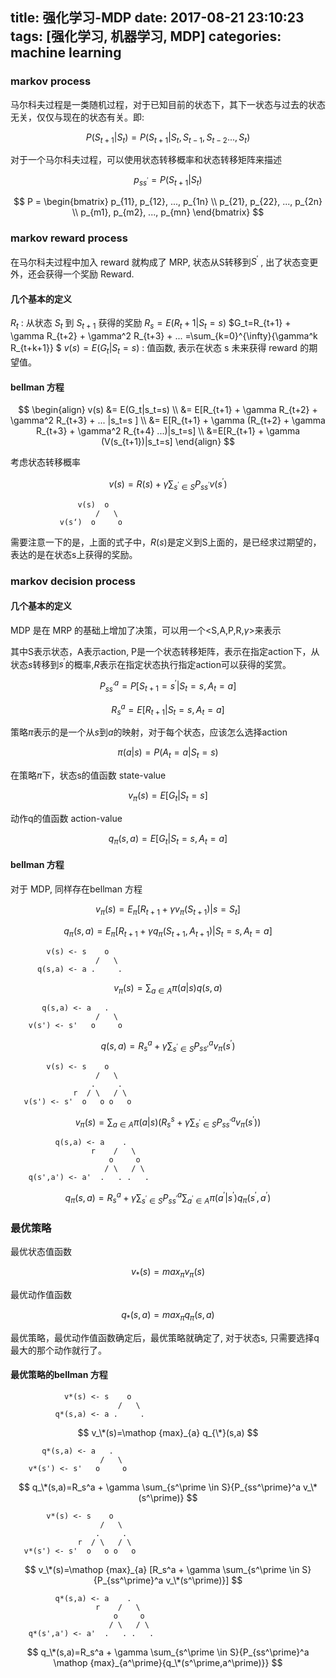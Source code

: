 title: 强化学习-MDP
date: 2017-08-21 23:10:23
tags: [强化学习, 机器学习, MDP]
categories: machine learning
---

### markov process

马尔科夫过程是一类随机过程，对于已知目前的状态下，其下一状态与过去的状态无关，仅仅与现在的状态有关。即:

$$
P(S_{t+1}|S_{t})=P(S_{t+1}|S_t, S_{t-1}, S_{t-2} ..., S_t)
$$

对于一个马尔科夫过程，可以使用状态转移概率和状态转移矩阵来描述

$$
p_{ss^\prime}=P(S_{t+1}|S_{t})
$$

$$
P = \begin{bmatrix} p_{11}, p_{12}, ..., p_{1n} \\
p_{21}, p_{22}, ..., p_{2n} \\ p_{m1}, p_{m2}, ..., p_{mn} \end{bmatrix}
$$

### markov reward process

在马尔科夫过程中加入 reward 就构成了 MRP, 状态从S转移到$S^\prime$ , 出了状态变更外，还会获得一个奖励 Reward.

#### 几个基本的定义

$R_t$ : 从状态 $S_t$ 到 $S_{t+1}$ 获得的奖励
$R_s=E(R_t+1|S_t=s)$
$G_t=R_{t+1} + \gamma R_{t+2} + \gamma^2 R_{t+3} + ... =\sum_{k=0}^{\infty}{\gamma^k R_{t+k+1}}
$
$v(s)=E(G_t|S_t=s)$ : 值函数, 表示在状态 s 未来获得 reward 的期望值。

#### bellman 方程

$$
\begin{align}
v(s) &= E(G_t|s_t=s) \\
&= E[R_{t+1} + \gamma R_{t+2} + \gamma^2 R_{t+3} + ... |s_t=s ] \\
&= E[R_{t+1} + \gamma (R_{t+2} + \gamma R_{t+3} + \gamma^2 R_{t+4} ...)|s_t=s] \\
&=E[R_{t+1} + \gamma (V(s_{t+1})|s_t=s]
\end{align}
$$

考虑状态转移概率

$$
v(s) = R(s) + \gamma \sum_{s^\prime \in S}{P_{ss^\prime}v(s^\prime)}
$$


                   v(s)  o
                       /   \
               v(s‘)  o     o

需要注意一下的是，上面的式子中，$R(s)$是定义到S上面的，是已经求过期望的，表达的是在状态s上获得的奖励。

### markov decision process

#### 几个基本的定义

MDP 是在 MRP 的基础上增加了决策，可以用一个<S,A,P,R,$\gamma$>来表示

其中S表示状态，A表示action, P是一个状态转移矩阵，表示在指定action下，从状态$s$转移到$s^\prime$的概率,$R$表示在指定状态执行指定action可以获得的奖赏。

$$
P_{ss^\prime}^a=P[S_{t+1}=s^\prime|S_t=s,A_t=a]
$$

$$
R_s^a=E[R_{t+1}|S_t=s,A_t=a]
$$

策略$\pi$表示的是一个从$s$到$a$的映射，对于每个状态，应该怎么选择action

$$
\pi(a|s)=P(A_t=a|S_t=s)
$$

在策略$\pi$下，状态s的值函数 state-value

$$
v_\pi(s)=E[G_t|S_t=s]
$$

动作q的值函数 action-value

$$
q_\pi(s,a)=E[G_t|S_t=s,A_t=a]
$$

#### bellman 方程 

对于 MDP, 同样存在bellman 方程

$$
v_\pi(s)=E_\pi[R_{t+1} + \gamma v_\pi(S_{t+1})|s=S_t]
$$

$$
q_\pi(s,a)=E_\pi[R_{t+1} + \gamma q_\pi(S_{t+1},A_{t+1})|S_t=s,A_t=a]
$$

            v(s) <- s    o
                       /   \
          q(s,a) <- a .     .

$$
v_\pi(s)=\sum_{a \in A}{\pi(a|s) q(s,a)}
$$

           q(s,a) <- a   .
                       /   \
        v(s') <- s'   o     o

$$
q(s,a)=R_s^a + \gamma \sum_{s^\prime \in S}P_{ss\prime}^a{v_\pi(s^\prime)}
$$

            v(s) <- s    o
                       /   \
                      .     .
                  r  / \   / \
       v(s') <- s'  o   o o   o


$$
v_\pi(s)=\sum_{a \in A}{\pi(a|s)}(R_s^s + \gamma \sum_{s^\prime \in S}{P_{ss^\prime}^a v_\pi(s^\prime)})
$$

              q(s,a) <- a    .
                      r    /   \
                          o     o
                         / \   / \
        q(s',a') <- a'  .   . .   .

$$
q_\pi(s,a)=R_s^a + \gamma \sum_{s^\prime \in S}{P_{ss^\prime}^a \sum_{a^\prime \in A}{\pi(a^\prime|s^\prime)q_\pi(s^\prime,a^\prime)}}
$$


### 最优策略

最优状态值函数

$$
v_*(s)=max_{\pi} v_\pi(s)
$$

最优动作值函数

$$
q_*(s,a)=max_\pi {q_\pi(s,a)}
$$

最优策略，最优动作值函数确定后，最优策略就确定了, 对于状态s, 只需要选择q最大的那个动作就行了。


#### 最优策略的bellman 方程

                v*(s) <- s    o
                            /   \
              q*(s,a) <- a .     .


$$
v_\*(s)=\mathop {max}_{a} q_{\*}(s,a)
$$

           q*(s,a) <- a   .
                        /   \
        v*(s') <- s'   o     o

$$
q_\*(s,a)=R_s^a + \gamma \sum_{s^\prime \in S}{P_{ss^\prime}^a v_\*(s^\prime)}
$$


            v*(s) <- s    o
                        /   \
                       .     .
                   r  / \   / \
       v*(s') <- s'  o   o o   o

$$
v_\*(s)=\mathop {max}_{a} [R_s^a + \gamma \sum_{s^\prime \in S}{P_{ss^\prime}^a v_\*(s^\prime)}]
$$

              q*(s,a) <- a    .
                       r    /   \
                           o     o
                          / \   / \
        q*(s',a') <- a'  .   . .   .

$$
q_\*(s,a)=R_s^a + \gamma \sum_{s^\prime \in S}{P_{ss^\prime}^a \mathop {max}_{a^\prime}{q_\*(s^\prime,a^\prime)}}
$$

